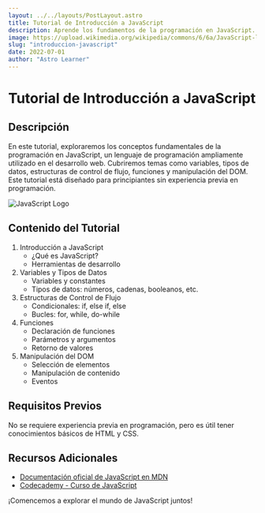 ```yaml
---
layout: ../../layouts/PostLayout.astro
title: Tutorial de Introducción a JavaScript
description: Aprende los fundamentos de la programación en JavaScript.
image: https://upload.wikimedia.org/wikipedia/commons/6/6a/JavaScript-logo.png
slug: "introduccion-javascript"
date: 2022-07-01
author: "Astro Learner"
---
```


# Tutorial de Introducción a JavaScript

## Descripción

En este tutorial, exploraremos los conceptos fundamentales de la programación en JavaScript, un lenguaje de programación ampliamente utilizado en el desarrollo web. Cubriremos temas como variables, tipos de datos, estructuras de control de flujo, funciones y manipulación del DOM. Este tutorial está diseñado para principiantes sin experiencia previa en programación.

![JavaScript Logo](https://upload.wikimedia.org/wikipedia/commons/6/6a/JavaScript-logo.png)

## Contenido del Tutorial

1. Introducción a JavaScript
   - ¿Qué es JavaScript?
   - Herramientas de desarrollo
2. Variables y Tipos de Datos
   - Variables y constantes
   - Tipos de datos: números, cadenas, booleanos, etc.
3. Estructuras de Control de Flujo
   - Condicionales: if, else if, else
   - Bucles: for, while, do-while
4. Funciones
   - Declaración de funciones
   - Parámetros y argumentos
   - Retorno de valores
5. Manipulación del DOM
   - Selección de elementos
   - Manipulación de contenido
   - Eventos

## Requisitos Previos

No se requiere experiencia previa en programación, pero es útil tener conocimientos básicos de HTML y CSS.

## Recursos Adicionales

- [Documentación oficial de JavaScript en MDN](https://developer.mozilla.org/es/docs/Web/JavaScript)
- [Codecademy - Curso de JavaScript](https://www.codecademy.com/learn/introduction-to-javascript)

¡Comencemos a explorar el mundo de JavaScript juntos!
